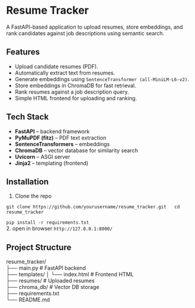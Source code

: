 # Resume Tracker  
A FastAPI-based application to upload resumes, store embeddings, and rank candidates against job descriptions using semantic search.  

## Features  
- Upload candidate resumes (PDF).  
- Automatically extract text from resumes.  
- Generate embeddings using `SentenceTransformer (all-MiniLM-L6-v2)`.  
- Store embeddings in ChromaDB for fast retrieval.  
- Rank resumes against a job description query.  
- Simple HTML frontend for uploading and ranking.

## Tech Stack  
- **FastAPI** – backend framework    
- **PyMuPDF (fitz)** – PDF text extraction  
- **SentenceTransformers** – embeddings  
- **ChromaDB** – vector database for similarity search  
- **Uvicorn** – ASGI server  
- **Jinja2** – templating (frontend)

## Installation  
  
1. Clone the repo   

`git clone https://github.com/yourusername/resume_tracker.git  
cd resume_tracker `  
    
`pip install -r requirements.txt`  
 2. open in browser `http://127.0.0.1:8000/`    
  
## Project Structure  
resume_tracker/  
 ├── main.py              # FastAPI backend  
 ├── templates/
 │   └── index.html       # Frontend HTML  
 ├── resumes/             # Uploaded resumes  
 ├── chroma_db/           # Vector DB storage  
 ├── requirements.txt  
 └── README.md  
